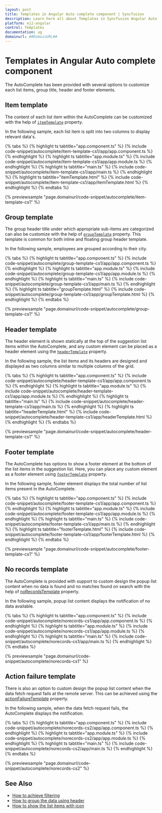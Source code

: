 ```yaml
---
layout: post
title: Templates in Angular Auto complete component | Syncfusion
description: Learn here all about Templates in Syncfusion Angular Auto complete component of Syncfusion Essential JS 2 and more.
platform: ej2-angular
control: Templates 
documentation: ug
domainurl: ##DomainURL##
---
```


# Templates in Angular Auto complete component

The AutoComplete has been provided with several options to customize each list items, group title, header and footer elements.

## Item template

The content of each list item within the AutoComplete can be customized with the help of [`itemTemplate`](https://ej2.syncfusion.com/angular/documentation/api/auto-complete/#itemtemplate) property.

In the following sample, each list item is split into two columns to display relevant data's.

{% tabs %}
{% highlight ts tabtitle="app.component.ts" %}
{% include code-snippet/autocomplete/item-template-cs1/app/app.component.ts %}
{% endhighlight %}
{% highlight ts tabtitle="app.module.ts" %}
{% include code-snippet/autocomplete/item-template-cs1/app/app.module.ts %}
{% endhighlight %}
{% highlight ts tabtitle="main.ts" %}
{% include code-snippet/autocomplete/item-template-cs1/app/main.ts %}
{% endhighlight %}
{% highlight ts tabtitle="itemTemplate.html" %}
{% include code-snippet/autocomplete/item-template-cs1/app/itemTemplate.html %}
{% endhighlight %}
{% endtabs %}
  
{% previewsample "page.domainurl/code-snippet/autocomplete/item-template-cs1" %}

## Group template

The group header title under which appropriate sub-items are categorized can also be customize with the help of [`groupTemplate`](https://ej2.syncfusion.com/angular/documentation/api/auto-complete/) property. This template is common for both inline and floating group header template.

In the following sample, employees are grouped according to their city.

{% tabs %}
{% highlight ts tabtitle="app.component.ts" %}
{% include code-snippet/autocomplete/group-template-cs1/app/app.component.ts %}
{% endhighlight %}
{% highlight ts tabtitle="app.module.ts" %}
{% include code-snippet/autocomplete/group-template-cs1/app/app.module.ts %}
{% endhighlight %}
{% highlight ts tabtitle="main.ts" %}
{% include code-snippet/autocomplete/group-template-cs1/app/main.ts %}
{% endhighlight %}
{% highlight ts tabtitle="groupTemplate.html" %}
{% include code-snippet/autocomplete/group-template-cs1/app/groupTemplate.html %}
{% endhighlight %}
{% endtabs %}
  
{% previewsample "page.domainurl/code-snippet/autocomplete/group-template-cs1" %}

## Header template

The header element is shown statically at the top of the suggestion list items within the AutoComplete, and any custom element can be placed as a header element using the [`headerTemplate`](https://ej2.syncfusion.com/angular/documentation/api/auto-complete/#headertemplate) property.

In the following sample, the list items and its headers are designed and displayed as two columns similar to multiple columns of the grid.

{% tabs %}
{% highlight ts tabtitle="app.component.ts" %}
{% include code-snippet/autocomplete/header-template-cs1/app/app.component.ts %}
{% endhighlight %}
{% highlight ts tabtitle="app.module.ts" %}
{% include code-snippet/autocomplete/header-template-cs1/app/app.module.ts %}
{% endhighlight %}
{% highlight ts tabtitle="main.ts" %}
{% include code-snippet/autocomplete/header-template-cs1/app/main.ts %}
{% endhighlight %}
{% highlight ts tabtitle="headerTemplate.html" %}
{% include code-snippet/autocomplete/header-template-cs1/app/headerTemplate.html %}
{% endhighlight %}
{% endtabs %}
  
{% previewsample "page.domainurl/code-snippet/autocomplete/header-template-cs1" %}

## Footer template

The AutoComplete has options to show a footer element at the bottom of the list items in the suggestion list. Here, you can place any custom element as a footer element using [`footerTemplate`](https://ej2.syncfusion.com/angular/documentation/api/auto-complete/#footertemplate) property.

In the following sample, footer element displays the total number of list items present in the AutoComplete.

{% tabs %}
{% highlight ts tabtitle="app.component.ts" %}
{% include code-snippet/autocomplete/footer-template-cs1/app/app.component.ts %}
{% endhighlight %}
{% highlight ts tabtitle="app.module.ts" %}
{% include code-snippet/autocomplete/footer-template-cs1/app/app.module.ts %}
{% endhighlight %}
{% highlight ts tabtitle="main.ts" %}
{% include code-snippet/autocomplete/footer-template-cs1/app/main.ts %}
{% endhighlight %}
{% highlight ts tabtitle="footerTemplate.html" %}
{% include code-snippet/autocomplete/footer-template-cs1/app/footerTemplate.html %}
{% endhighlight %}
{% endtabs %}
  
{% previewsample "page.domainurl/code-snippet/autocomplete/footer-template-cs1" %}

## No records template

The AutoComplete is provided with support to custom design the popup list content when no data is found and no matches found on search with the help of [noRecordsTemplate](https://ej2.syncfusion.com/angular/documentation/api/auto-complete/#norecordstemplate) property.

In the following sample, popup list content displays the notification of no data available.

{% tabs %}
{% highlight ts tabtitle="app.component.ts" %}
{% include code-snippet/autocomplete/norecords-cs1/app/app.component.ts %}
{% endhighlight %}
{% highlight ts tabtitle="app.module.ts" %}
{% include code-snippet/autocomplete/norecords-cs1/app/app.module.ts %}
{% endhighlight %}
{% highlight ts tabtitle="main.ts" %}
{% include code-snippet/autocomplete/norecords-cs1/app/main.ts %}
{% endhighlight %}
{% endtabs %}
  
{% previewsample "page.domainurl/code-snippet/autocomplete/norecords-cs1" %}

## Action failure template

There is also an option to custom design the popup list content when the data fetch request fails at the remote server. This can be achieved using the
[actionFailureTemplate](https://ej2.syncfusion.com/angular/documentation/api/auto-complete/#actionfailuretemplate) property.

In the following sample, when the data fetch request fails, the AutoComplete displays the notification.

{% tabs %}
{% highlight ts tabtitle="app.component.ts" %}
{% include code-snippet/autocomplete/norecords-cs2/app/app.component.ts %}
{% endhighlight %}
{% highlight ts tabtitle="app.module.ts" %}
{% include code-snippet/autocomplete/norecords-cs2/app/app.module.ts %}
{% endhighlight %}
{% highlight ts tabtitle="main.ts" %}
{% include code-snippet/autocomplete/norecords-cs2/app/main.ts %}
{% endhighlight %}
{% endtabs %}
  
{% previewsample "page.domainurl/code-snippet/autocomplete/norecords-cs2" %}

## See Also

* [How to achieve filtering](./filtering/)
* [How to group the data using header](./grouping#grouping)
* [How to show the list items with icon](./how-to/icon-support/)